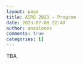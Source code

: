 ```yaml
---
layout: page
title: AIRO 2023 - Program
date: 2023-07-08 22:40
author: anzalones
comments: true
categories: []
---
```

<!-- wp:paragraph -->
<p>TBA</p>
<!-- /wp:paragraph -->
